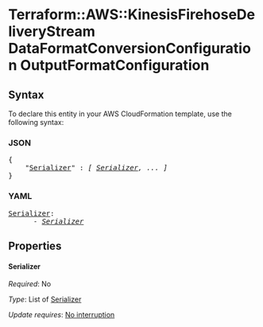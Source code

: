 # Terraform::AWS::KinesisFirehoseDeliveryStream DataFormatConversionConfiguration OutputFormatConfiguration

## Syntax

To declare this entity in your AWS CloudFormation template, use the following syntax:

### JSON

<pre>
{
    "<a href="#serializer" title="Serializer">Serializer</a>" : <i>[ <a href="dataformatconversionconfiguration-outputformatconfiguration-serializer.md">Serializer</a>, ... ]</i>
}
</pre>

### YAML

<pre>
<a href="#serializer" title="Serializer">Serializer</a>: <i>
      - <a href="dataformatconversionconfiguration-outputformatconfiguration-serializer.md">Serializer</a></i>
</pre>

## Properties

#### Serializer

_Required_: No

_Type_: List of <a href="dataformatconversionconfiguration-outputformatconfiguration-serializer.md">Serializer</a>

_Update requires_: [No interruption](https://docs.aws.amazon.com/AWSCloudFormation/latest/UserGuide/using-cfn-updating-stacks-update-behaviors.html#update-no-interrupt)

